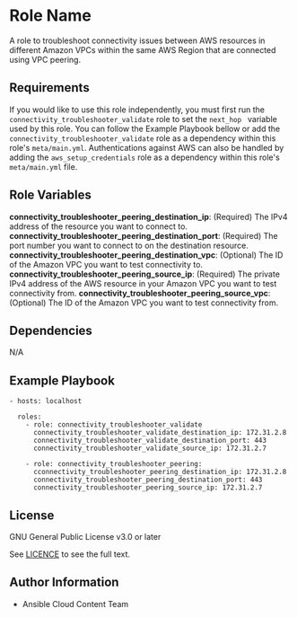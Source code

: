 Role Name
=========

A role to troubleshoot connectivity issues between AWS resources in different Amazon VPCs within the same AWS Region that are connected using VPC peering.

Requirements
------------

If you would like to use this role independently, you must first run the `connectivity_troubleshooter_validate` role to set the  `next_hop ` variable used by this role. You can follow the Example Playbook bellow or add the `connectivity_troubleshooter_validate` role as a dependency within this role's `meta/main.yml`. Authentications against AWS can also be handled by adding the `aws_setup_credentials` role as a dependency within this role's `meta/main.yml` file.

Role Variables
--------------

**connectivity_troubleshooter_peering_destination_ip**: (Required) The IPv4 address of the resource you want to connect to.
**connectivity_troubleshooter_peering_destination_port**: (Required) The port number you want to connect to on the destination resource.
**connectivity_troubleshooter_peering_destination_vpc**: (Optional) The ID of the Amazon VPC you want to test connectivity to.
**connectivity_troubleshooter_peering_source_ip**: (Required) The private IPv4 address of the AWS resource in your Amazon VPC you want to test connectivity from.
**connectivity_troubleshooter_peering_source_vpc**: (Optional) The ID of the Amazon VPC you want to test connectivity from.

Dependencies
------------

N/A

Example Playbook
----------------

    - hosts: localhost

      roles:
        - role: connectivity_troubleshooter_validate
          connectivity_troubleshooter_validate_destination_ip: 172.31.2.8
          connectivity_troubleshooter_validate_destination_port: 443
          connectivity_troubleshooter_validate_source_ip: 172.31.2.7

        - role: connectivity_troubleshooter_peering:
          cconnectivity_troubleshooter_peering_destination_ip: 172.31.2.8
          connectivity_troubleshooter_peering_destination_port: 443
          connectivity_troubleshooter_peering_source_ip: 172.31.2.7

License
-------

GNU General Public License v3.0 or later

See [LICENCE](https://github.com/ansible-collections/cloud.aws_roles/blob/main/LICENSE) to see the full text.

Author Information
------------------

- Ansible Cloud Content Team
